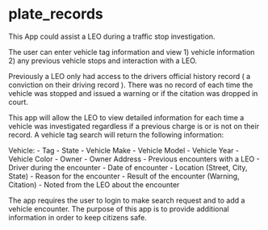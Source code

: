 # plate_records

This App could assist a LEO during a traffic stop investigation.

The user can enter vehicle tag information and view 1) vehicle information 2) any previous vehicle stops and interaction with a LEO.

Previously a LEO only had access to the drivers official history record ( a conviction on their driving record ). There was no record of each time the vehicle was stopped and issued a warning or if the citation was dropped in court. 

This app will allow the LEO to view detailed information for each time a vehicle was investigated regardless if a previous charge is or is not on their record. A vehicle tag search will return the following information:

Vehicle:
    - Tag
    - State
    - Vehicle Make
    - Vehicle Model
    - Vehicle Year
    - Vehicle Color
    - Owner
    - Owner Address
    - Previous encounters with a LEO
        - Driver during the encounter
        - Date of encounter
        - Location (Street, City, State)
        - Reason for the encounter
        - Result of the encounter (Warning, Citation)
        - Noted from the LEO about the encounter

The app requires the user to login to make search request and to add a vehicle encounter. The purpose of this app is to provide additional information in order to keep citizens safe.





    




















